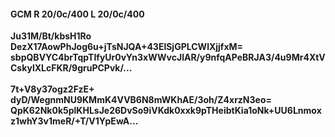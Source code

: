 #### GCM R 20/0c/400 L 20/0c/400
**Ju31M/Bt/kbsH1Ro**<br/>**DezX17AowPhJog6u+jTsNJQA+43ElSjGPLCWlXjjfxM=**<br/>**sbpQBVYC4brTqpTIfyUr0vYn3xWWvcJlAR/y9nfqAPeBRJA3/4u9Mr4XtVCskylXLcFKR/9gruPCPvk/...**<br/><br/>
**7t+V8y37ogz2FzE+**<br/>**dyD/WegnmNU9KMmK4VVB6N8mWKhAE/3oh/Z4xrzN3eo=**<br/>**QpK62Nk0k5plKHLsJe26DvSo9iVKdk0xxk9pTHeibtKia1oNk+UU6Lnmoxz1whY3v1meR/+T/V1YpEwA...**